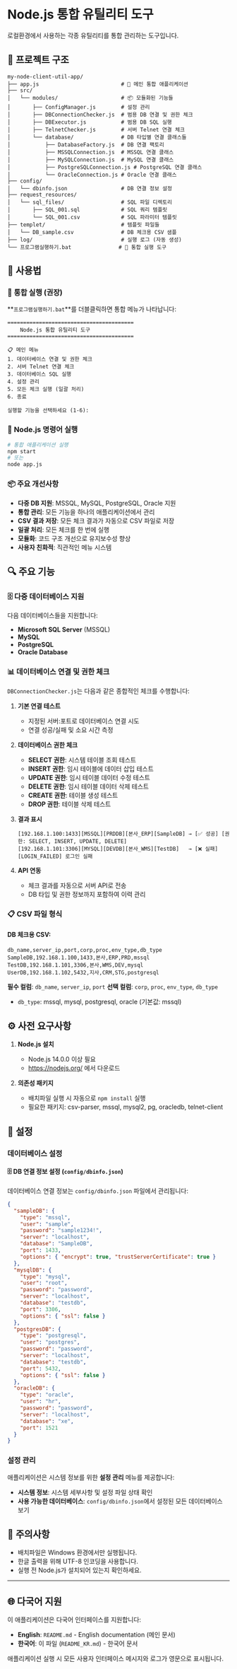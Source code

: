 # Node.js 통합 유틸리티 도구

로컬환경에서 사용하는 각종 유틸리티를 통합 관리하는 도구입니다.

## 📁 프로젝트 구조

```
my-node-client-util-app/
├── app.js                          # 🚀 메인 통합 애플리케이션
├── src/
│   └── modules/                    # 📦 모듈화된 기능들
│       ├── ConfigManager.js        # 설정 관리
│       ├── DBConnectionChecker.js  # 범용 DB 연결 및 권한 체크
│       ├── DBExecutor.js           # 범용 DB SQL 실행
│       ├── TelnetChecker.js        # 서버 Telnet 연결 체크
│       └── database/               # DB 타입별 연결 클래스들
│           ├── DatabaseFactory.js  # DB 연결 팩토리
│           ├── MSSQLConnection.js  # MSSQL 연결 클래스
│           ├── MySQLConnection.js  # MySQL 연결 클래스
│           ├── PostgreSQLConnection.js # PostgreSQL 연결 클래스
│           └── OracleConnection.js # Oracle 연결 클래스
├── config/
│   └── dbinfo.json                 # DB 연결 정보 설정
├── request_resources/
│   └── sql_files/                  # SQL 파일 디렉토리
│       ├── SQL_001.sql             # SQL 쿼리 템플릿
│       └── SQL_001.csv             # SQL 파라미터 템플릿
├── templet/                        # 템플릿 파일들
│   └── DB_sample.csv               # DB 체크용 CSV 샘플
├── log/                            # 실행 로그 (자동 생성)
└── 프로그램실행하기.bat               # 🎯 통합 실행 도구
```

## 🚀 사용법

### 🎯 **통합 실행 (권장)**
**`프로그램실행하기.bat`**를 더블클릭하면 통합 메뉴가 나타납니다:

```
========================================
    Node.js 통합 유틸리티 도구
========================================

📋 메인 메뉴
1. 데이터베이스 연결 및 권한 체크
2. 서버 Telnet 연결 체크  
3. 데이터베이스 SQL 실행
4. 설정 관리
5. 모든 체크 실행 (일괄 처리)
6. 종료

실행할 기능을 선택하세요 (1-6):
```

### 🔧 **Node.js 명령어 실행**
```bash
# 통합 애플리케이션 실행
npm start
# 또는
node app.js
```

### 📦 **주요 개선사항**
- **다중 DB 지원**: MSSQL, MySQL, PostgreSQL, Oracle 지원
- **통합 관리**: 모든 기능을 하나의 애플리케이션에서 관리
- **CSV 결과 저장**: 모든 체크 결과가 자동으로 CSV 파일로 저장
- **일괄 처리**: 모든 체크를 한 번에 실행
- **모듈화**: 코드 구조 개선으로 유지보수성 향상
- **사용자 친화적**: 직관적인 메뉴 시스템

## 🔍 주요 기능

### 🗄️ **다중 데이터베이스 지원**
다음 데이터베이스들을 지원합니다:
- **Microsoft SQL Server** (MSSQL)
- **MySQL** 
- **PostgreSQL**
- **Oracle Database**

### 📊 **데이터베이스 연결 및 권한 체크**
`DBConnectionChecker.js`는 다음과 같은 종합적인 체크를 수행합니다:

1. **기본 연결 테스트**
   - 지정된 서버:포트로 데이터베이스 연결 시도
   - 연결 성공/실패 및 소요 시간 측정

2. **데이터베이스 권한 체크**
   - **SELECT 권한**: 시스템 테이블 조회 테스트
   - **INSERT 권한**: 임시 테이블에 데이터 삽입 테스트
   - **UPDATE 권한**: 임시 테이블 데이터 수정 테스트  
   - **DELETE 권한**: 임시 테이블 데이터 삭제 테스트
   - **CREATE 권한**: 테이블 생성 테스트
   - **DROP 권한**: 테이블 삭제 테스트

3. **결과 표시**
   ```
   [192.168.1.100:1433][MSSQL][PRDDB][본사_ERP][SampleDB] → [✅ 성공] [권한: SELECT, INSERT, UPDATE, DELETE]
   [192.168.1.101:3306][MYSQL][DEVDB][본사_WMS][TestDB]   → [❌ 실패] [LOGIN_FAILED] 로그인 실패
   ```

4. **API 연동**
   - 체크 결과를 자동으로 서버 API로 전송
   - DB 타입 및 권한 정보까지 포함하여 이력 관리

### 📋 **CSV 파일 형식**

#### DB 체크용 CSV:
```csv
db_name,server_ip,port,corp,proc,env_type,db_type
SampleDB,192.168.1.100,1433,본사,ERP,PRD,mssql
TestDB,192.168.1.101,3306,본사,WMS,DEV,mysql
UserDB,192.168.1.102,5432,지사,CRM,STG,postgresql
```

**필수 컬럼**: `db_name`, `server_ip`, `port`
**선택 컬럼**: `corp`, `proc`, `env_type`, `db_type`
- `db_type`: mssql, mysql, postgresql, oracle (기본값: mssql)

## ⚙️ 사전 요구사항

1. **Node.js 설치**
   - Node.js 14.0.0 이상 필요
   - https://nodejs.org/ 에서 다운로드

2. **의존성 패키지**
   - 배치파일 실행 시 자동으로 `npm install` 실행
   - 필요한 패키지: csv-parser, mssql, mysql2, pg, oracledb, telnet-client

## 🔧 설정

### 데이터베이스 설정

#### 🗄️ **DB 연결 정보 설정 (`config/dbinfo.json`)**
데이터베이스 연결 정보는 `config/dbinfo.json` 파일에서 관리됩니다:

```json
{
  "sampleDB": {
    "type": "mssql",
    "user": "sample",
    "password": "sample1234!",
    "server": "localhost",
    "database": "SampleDB",
    "port": 1433,
    "options": { "encrypt": true, "trustServerCertificate": true }
  },
  "mysqlDB": {
    "type": "mysql",
    "user": "root",
    "password": "password",
    "server": "localhost",
    "database": "testdb",
    "port": 3306,
    "options": { "ssl": false }
  },
  "postgresDB": {
    "type": "postgresql",
    "user": "postgres",
    "password": "password",
    "server": "localhost",
    "database": "testdb",
    "port": 5432,
    "options": { "ssl": false }
  },
  "oracleDB": {
    "type": "oracle",
    "user": "hr",
    "password": "password",
    "server": "localhost",
    "database": "xe",
    "port": 1521
  }
}
```

### 설정 관리
애플리케이션은 시스템 정보를 위한 **설정 관리** 메뉴를 제공합니다:
- **시스템 정보**: 시스템 세부사항 및 설정 파일 상태 확인
- **사용 가능한 데이터베이스**: `config/dbinfo.json`에서 설정된 모든 데이터베이스 보기

## 📝 주의사항

- 배치파일은 Windows 환경에서만 실행됩니다.
- 한글 출력을 위해 UTF-8 인코딩을 사용합니다.
- 실행 전 Node.js가 설치되어 있는지 확인하세요.

---

## 🌐 다국어 지원

이 애플리케이션은 다국어 인터페이스를 지원합니다:
- **English**: `README.md` - English documentation (메인 문서)
- **한국어**: 이 파일 (`README_KR.md`) - 한국어 문서

애플리케이션 실행 시 모든 사용자 인터페이스 메시지와 로그가 영문으로 표시됩니다.